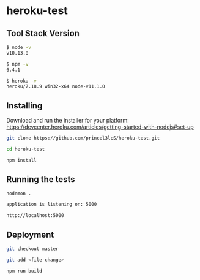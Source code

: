 # heroku-test

## Tool Stack Version
```bash
$ node -v
v10.13.0

$ npm -v
6.4.1

$ heroku -v
heroku/7.18.9 win32-x64 node-v11.1.0
```

## Installing
Download and run the installer for your platform: https://devcenter.heroku.com/articles/getting-started-with-nodejs#set-up

```bash
git clone https://github.com/princel3lcS/heroku-test.git

cd heroku-test

npm install

```

## Running the tests
```bash
nodemon .

application is listening on: 5000

http://localhost:5000
```

## Deployment
```bash
git checkout master

git add <file-change>

npm run build
```